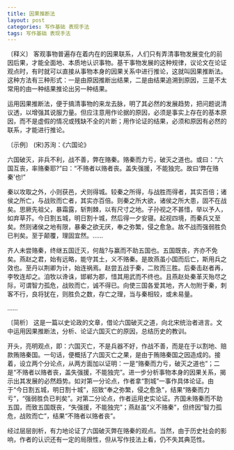 ```yaml
---
title: 因果推断法
layout: post
categories: 写作基础 表现手法
tags: 写作基础 表现手法
---
```


〔释义〕 客观事物普遍存在着内在的因果联系，人们只有弄清事物发展变化的前因后果，才能全面地、本质地认识事物。基干事物发展的这种规律，议论文在论证观点时，有时就可以直接从事物本身的因果关系中进行推论，这就叫因果推断法。这种方法有三种形式：一是由原因推断出结果，二是由结果追溯到原因，三是不太常用的由一种结果推论出另一种结果。

运用因果推断法，便于搞清事物的来龙去脉，明了其必然的发展趋势，把问题说清议透，以增强其说服力量。但应注意用作论据的原因，必须是事实上存在的基本原因，而不是虚假的情况或残缺不全的片断；用作论证的结果，必须和原因有必然的联系，才能进行推论。

〔示例〕 (宋)苏洵：《六国论》

六国破灭，非兵不利，战不善，弊在赂秦。赂秦而力亏，破灭之道也。或曰：“六国互丧，率赂秦耶?”曰：“不赂者以赂者丧。盖失强援，不能独完。故曰‘弊在赂秦’也!”

秦以攻取之外，小则获邑，犬则得城。较秦之所得，与战胜而得者，其实百倍；诸侯之所亡，与战败而亡者，其实亦百倍。则秦之所大欲，诸侯之所大患，固不在战矣。思厥先祖父，暴霜露，斩荆棘，以有尺寸之地。子孙视之不甚惜，举以予人，如弃草芥。今日割五城，明日割十城，然后得一夕安寝。起视四境，而秦兵又至矣。然则诸侯之地有限，暴秦之欲无厌，奉之弥繁，侵之愈急。故不战而强弱胜负已判矣。至于颠覆，理固宜然。……

齐人未尝赂秦，终继五国迁灭，何哉?与赢而不助五国也。五国既丧，齐亦不免矣。燕赵之君，始有远略，能守其土，义不赂秦。是故燕虽小国而后亡，斯用兵之效也。至丹以荆卿为计，始连祸焉。赵尝五战于秦，二败而三胜。后秦击赵者再，李牧连却之。洎牧以谗诛，邯郸为郡，惜其用武而不终也。且燕赵处秦革灭殆尽之际，可谓智力孤危，战败而亡，诚不得已。向使三国各爱其地，齐人勿附于秦，刺客不行，良将犹在，则胜负之数，存亡之理，当与秦相较，或未易量。

……

〔简析〕 这是一篇以史论政的文章，借论六国破灭之道，向北宋统治者进言。文中运用因果推断法，分析、论证六国灭亡的原因，总结历史的教训。

开头，亮明观点，即：六国灭亡，不是兵器不好，作战不善，而是在于以割地、赔款贿赂秦国。一句话，便概括了六国灭亡之果，是由于贿赂秦国之因造成的。接着，设立两个分论点，从两方面加以证明：一是“赂秦而力亏，破灭之道也”；二是“不赂者以赂者丧，盖失强援，不能独完”。进一步分析事物本身的因果关系，揭示出其发展的必然趋势。如对第一分论点，作者拿“割城”一事作具体论证。由于“今日割五城，明日割十城”，招致“奉之弥繁，侵之愈急”，结果“赂秦而力亏”，“强弱胜负已判矣”。对第二分论点，作者运用史实论证。齐国未赂秦而不助五国，而致五国既丧，“失强援，不能独完”；燕赵虽“义不赂秦”，但终因“智力孤危，战败而亡”，结果“不赂者以赂者丧”。

经过层层剖析，有力地论证了六国破灭弊在赂秦的观点。当然，由于历史社会的影响，作者的认识还有一定的局限性，但从写作技法上看，仍不失其典范性。 